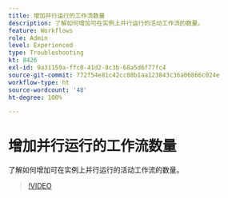 ```yaml
---
title: 增加并行运行的工作流数量
description: 了解如何增加可在实例上并行运行的活动工作流的数量。
feature: Workflows
role: Admin
level: Experienced
type: Troubleshooting
kt: 8426
exl-id: 9a31159a-ffc0-41d2-8c3b-68a5d6f77fc4
source-git-commit: 772f54e81c42cc88b1aa123843c36a06866c024e
workflow-type: ht
source-wordcount: '48'
ht-degree: 100%

---
```


# 增加并行运行的工作流数量

了解如何增加可在实例上并行运行的活动工作流的数量。

>[!VIDEO](https://video.tv.adobe.com/v/335982?quality=12)
